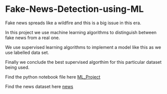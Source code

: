 # Fake-News-Detection-using-ML

Fake news spreads like a wildfire and this is a big issue in this era.

In this project we use machine learning algorithms to distinguish between fake news from a real one.

We use supervised learning algorithms to implement a model like this as we use labelled data set.

Finally we conclude the best supervised algorthim for this particular dataset being used.  

Find the python notebook file here [ML_Project](ML_Project.ipynb)

Find the news dataset here [news](news.csv)

